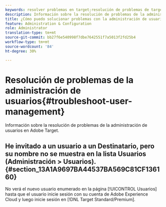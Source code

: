 ```yaml
---
keywords: resolver problemas en target;resolución de problemas de target;usuarios;administración de usuarios
description: Información sobre la resolución de problemas de la administración de usuarios en Adobe Target.
title: ¿Cómo puedo solucionar problemas con la administración de usuarios?
feature: Administration & Configuration
role: Administrator
translation-type: tm+mt
source-git-commit: bb27f6e540998f7dbe7642551f7a5013f2fd25b4
workflow-type: tm+mt
source-wordcount: '84'
ht-degree: 30%

---
```



# Resolución de problemas de la administración de usuarios{#troubleshoot-user-management}

Información sobre la resolución de problemas de la administración de usuarios en Adobe Target.

## He invitado a un usuario a un Destinatario, pero su nombre no se muestra en la lista Usuarios (Administración > Usuarios). {#section_13A1A9697BA44537BA569C81CF136160}

No verá el nuevo usuario enumerado en la página [!UICONTROL Usuarios] hasta que el usuario inicie sesión con su cuenta de Adobe Experience Cloud y luego inicie sesión en [!DNL Target Standard/Premium].